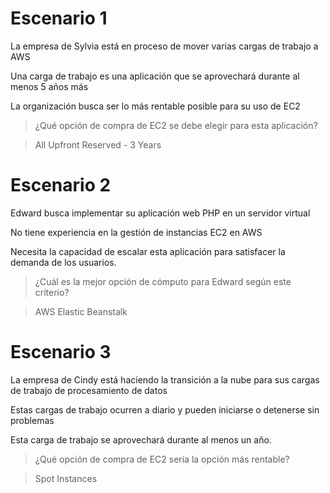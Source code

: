 # Escenario 1

La empresa de Sylvia está en proceso de mover varias cargas de trabajo a AWS

Una carga de trabajo es una aplicación que se aprovechará durante al menos 5 años más

La organización busca ser lo más rentable posible para su uso de EC2

> ¿Qué opción de compra de EC2 se debe elegir para esta aplicación?

> All Upfront Reserved - 3 Years

# Escenario 2

Edward busca implementar su aplicación web PHP en un servidor virtual

No tiene experiencia en la gestión de instancias EC2 en AWS

Necesita la capacidad de escalar esta aplicación para satisfacer la demanda de los usuarios.

> ¿Cuál es la mejor opción de cómputo para Edward según este criterio?
 
> AWS Elastic Beanstalk

# Escenario 3

La empresa de Cindy está haciendo la transición a la nube para sus cargas de trabajo de procesamiento de datos

Estas cargas de trabajo ocurren a diario y pueden iniciarse o detenerse sin problemas

Esta carga de trabajo se aprovechará durante al menos un año.

> ¿Qué opción de compra de EC2 sería la opción más rentable?
 
> Spot Instances